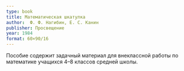 ```yaml
---
type: book
title: Математическая шкатулка
author:  Ф. Ф. Нагибин, Е. С. Канин
publisher: Просвещение
year: 1984
format: 60×90/16
---
```


Пособие содержит задачный материал для внеклассной работы по математике учащихся 4–8 классов средней школы.
